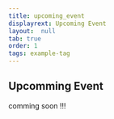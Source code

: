 ```yaml
---
title: upcoming_event
displayrext: Upcoming Event
layout:  null
tab: true
order: 1
tags: example-tag
---
```


## Upcomming Event

comming soon !!!
